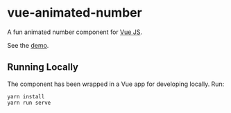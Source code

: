 # vue-animated-number

A fun animated number component for [Vue JS](https://vuejs.org/).

See the [demo](https://qscwm.codesandbox.io/).

## Running Locally

The component has been wrapped in a Vue app for developing locally. Run:

```
yarn install
yarn run serve
```
